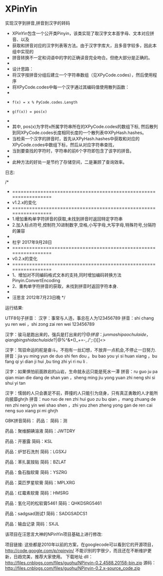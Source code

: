 # XPinYin
实现汉字到拼音,拼音到汉字的转码

 * XPinYin包含一个公开类Pinyin，该类实现了取汉字文本首字母、文本对应拼音、以及
 * 获取和拼音对应的汉字列表等方法。由于汉字字库大，且多音字较多，因此本组中实现的
 * 拼音转换不一定和词语中的字的正确读音完全吻合。但绝大部分是正确的。
 *
 * 设计思路：
 * 将汉字按拼音分组后建立一个字符串数组（见XPyCode.codes），然后使用程序
 * 将XPyCode.codes中每一个汉字通过其编码值使用散列函数：
 *
 *     f(x) = x % PyCode.codes.Length
 *     g(f(x)) = pos(x)
 *
 * 其中, pos(x)为字符x所属字符串所在的XPyCode.codes的数组下标, 然后散列到同XPyCode.codes长度相同长度的一个散列表中XPyHash.hashes。
 * 当检索一个汉字的拼音时，首先从XPyHash.hashes中获取和对应的XPyCode.codes中数组下标，然后从对应字符串查找，
 * 当到要查找的字符时，字符串的前6个字符即包含了该字的拼音。
 *
 * 此种方法的好处一是节约了存储空间，二是兼顾了查询效率。
 
 日志:
 
 /*
 * =================================================================
 * v1.2.x的变化
 * =================================================================
 * 1.增加重构单字符拼音的获取,未找到拼音时返回特定字符串
 * 2.加入标点符号,控制符,10进制数字,空格,小写字母,大写字母,特殊符号,分隔符的兼容
 *
 * 杜宇 2017年9月28日
 * =================================================================
 * v0.2.x的变化
 * =================================================================
 * 1、增加对不同编码格式文本的支持,同时增加编码转换方法Pinyin.ConvertEncoding
 * 2、重构单字符拼音的获取，未找到拼音时返回字符本身.
 *
 * 汪思言 2012年7月23日晚
 */
 
运行结果:

UTF8句子拼音：
汉字：事常与人违，事总在人为123456789
拼音：shi chang yu ren wei ，shi zong zai ren wei 123456789

汉字：骏马是跑出来的，强兵是打出来的?|\!@$%^&*()_+=-,./';:{}[]<>
拼音：jun ma shi pao chu lai de ，qiang bing shi da chu lai de ?|\!@$%^&*()_+=-,./';:{}[]<>

汉字：驾驭命运的舵是奋斗。不抱有一丝幻想，不放弃一点机会,不停止一日努力.
拼音：jia yu ming yun de duo shi fen dou 。bu bao you yi si huan xiang ，bu fang qi yi dian ji hui ,bu ting zhi yi ri nu li .

汉字：如果惧怕前面跌宕的山岩，生命就永远只能是死水一潭
拼音：ru guo ju pa qian mian die dang de shan yan ，sheng ming jiu yong yuan zhi neng shi si shui yi tan

汉字：懦弱的人只会裹足不前，莽撞的人只能引为烧身，只有真正勇敢的人才能所向披靡ghrjh
拼音：nuo ruo de ren zhi hui guo zu bu qian ，mang zhuang de ren zhi neng yin wei shao shen ，zhi you zhen zheng yong gan de ren cai neng suo xiang pi mi ghrjh

GBK拼音简码：
药品：
简码：测

药品：聚维酮碘溶液
简码：JWTDRY

药品：开塞露
简码：KSL

药品：炉甘石洗剂
简码：LGSXJ

药品：苯扎氯铵贴
简码：BZLAT

药品：鱼石脂软膏
简码：YSZRG

药品：莫匹罗星软膏
简码：MPLXRG

药品：红霉素软膏
简码：HMSRG

药品：氢化可的松软膏5461
简码：QHKDSRG5461

药品：sadgsad测试1
简码：SADGSADCS1

药品：输血记录
简码：SXJL
 
该项目在汪思言大神的NPinYin项目基础上进行修改:

项目链接: 
这些都是2010年以前的方案，在googlecode可以看到它的开源项目，http://code.google.com/p/npinyin/
不能识别的字很少，而且还在不断维护更新，日趋完美，推荐大家使用。
下载地址
dll：http://files.cnblogs.com/files/guohu/NPinyin-0.2.4588.20158-bin.zip
源码：http://files.cnblogs.com/files/guohu/NPinyin-0.2.x-source_code.zip
